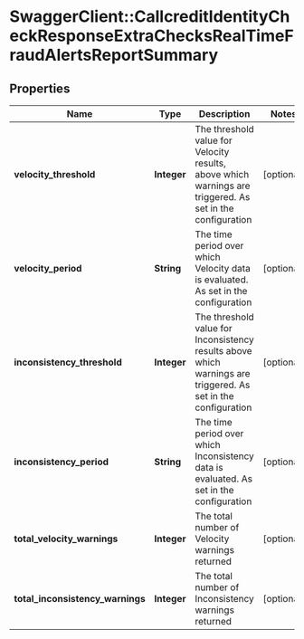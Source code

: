 # SwaggerClient::CallcreditIdentityCheckResponseExtraChecksRealTimeFraudAlertsReportSummary

## Properties
Name | Type | Description | Notes
------------ | ------------- | ------------- | -------------
**velocity_threshold** | **Integer** | The threshold value for Velocity results, above which warnings are triggered. As set in the configuration | [optional] 
**velocity_period** | **String** | The time period over which Velocity data is evaluated. As set in the configuration | [optional] 
**inconsistency_threshold** | **Integer** | The threshold value for Inconsistency results above which warnings are triggered. As set in the configuration | [optional] 
**inconsistency_period** | **String** | The time period over which Inconsistency data is evaluated. As set in the configuration | [optional] 
**total_velocity_warnings** | **Integer** | The total number of Velocity warnings returned | [optional] 
**total_inconsistency_warnings** | **Integer** | The total number of Inconsistency warnings returned | [optional] 


